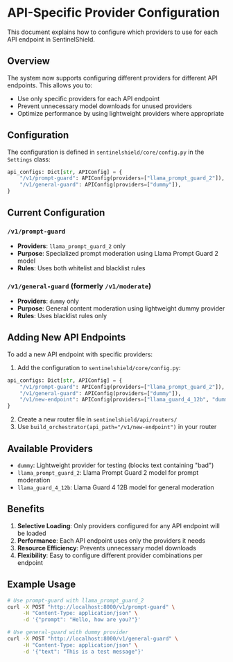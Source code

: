 # API-Specific Provider Configuration

This document explains how to configure which providers to use for each API endpoint in SentinelShield.

## Overview

The system now supports configuring different providers for different API endpoints. This allows you to:
- Use only specific providers for each API endpoint
- Prevent unnecessary model downloads for unused providers
- Optimize performance by using lightweight providers where appropriate

## Configuration

The configuration is defined in `sentinelshield/core/config.py` in the `Settings` class:

```python
api_configs: Dict[str, APIConfig] = {
    "/v1/prompt-guard": APIConfig(providers=["llama_prompt_guard_2"]),
    "/v1/general-guard": APIConfig(providers=["dummy"]),
}
```

## Current Configuration

### `/v1/prompt-guard`
- **Providers**: `llama_prompt_guard_2` only
- **Purpose**: Specialized prompt moderation using Llama Prompt Guard 2 model
- **Rules**: Uses both whitelist and blacklist rules

### `/v1/general-guard` (formerly `/v1/moderate`)
- **Providers**: `dummy` only
- **Purpose**: General content moderation using lightweight dummy provider
- **Rules**: Uses blacklist rules only

## Adding New API Endpoints

To add a new API endpoint with specific providers:

1. Add the configuration to `sentinelshield/core/config.py`:
```python
api_configs: Dict[str, APIConfig] = {
    "/v1/prompt-guard": APIConfig(providers=["llama_prompt_guard_2"]),
    "/v1/general-guard": APIConfig(providers=["dummy"]),
    "/v1/new-endpoint": APIConfig(providers=["llama_guard_4_12b", "dummy"]),
}
```

2. Create a new router file in `sentinelshield/api/routers/`
3. Use `build_orchestrator(api_path="/v1/new-endpoint")` in your router

## Available Providers

- `dummy`: Lightweight provider for testing (blocks text containing "bad")
- `llama_prompt_guard_2`: Llama Prompt Guard 2 model for prompt moderation
- `llama_guard_4_12b`: Llama Guard 4 12B model for general moderation

## Benefits

1. **Selective Loading**: Only providers configured for any API endpoint will be loaded
2. **Performance**: Each API endpoint uses only the providers it needs
3. **Resource Efficiency**: Prevents unnecessary model downloads
4. **Flexibility**: Easy to configure different provider combinations per endpoint

## Example Usage

```bash
# Use prompt-guard with llama_prompt_guard_2
curl -X POST "http://localhost:8000/v1/prompt-guard" \
     -H "Content-Type: application/json" \
     -d '{"prompt": "Hello, how are you?"}'

# Use general-guard with dummy provider
curl -X POST "http://localhost:8000/v1/general-guard" \
     -H "Content-Type: application/json" \
     -d '{"text": "This is a test message"}'
``` 